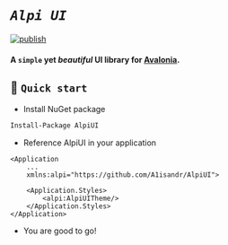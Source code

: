 # _`Alpi UI`_
[![publish](https://github.com/A1isandr/AlpiUI/actions/workflows/nuget-deploy.yml/badge.svg)](https://github.com/A1isandr/AlpiUI/actions/workflows/nuget-deploy.yml)

#### A `simple` yet ***beautiful*** UI library for [Avalonia](https://avaloniaui.net/).

## 🚀 `Quick start`
- Install NuGet package
``` bash 
Install-Package AlpiUI
```
- Reference AlpiUI in your application
``` xaml
<Application
    ...
    xmlns:alpi="https://github.com/A1isandr/AlpiUI">

    <Application.Styles>
        <alpi:AlpiUITheme/>
    </Application.Styles>
</Application>
```
- You are good to go!

## 
